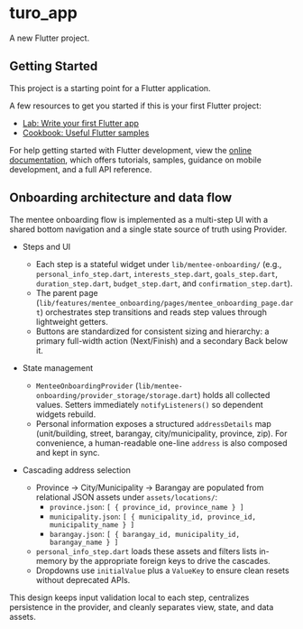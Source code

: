 # turo_app

A new Flutter project.

## Getting Started

This project is a starting point for a Flutter application.

A few resources to get you started if this is your first Flutter project:

- [Lab: Write your first Flutter app](https://docs.flutter.dev/get-started/codelab)
- [Cookbook: Useful Flutter samples](https://docs.flutter.dev/cookbook)

For help getting started with Flutter development, view the
[online documentation](https://docs.flutter.dev/), which offers tutorials,
samples, guidance on mobile development, and a full API reference.

## Onboarding architecture and data flow

The mentee onboarding flow is implemented as a multi-step UI with a shared bottom navigation and a single state source of truth using Provider.

- Steps and UI
	- Each step is a stateful widget under `lib/mentee-onboarding/` (e.g., `personal_info_step.dart`, `interests_step.dart`, `goals_step.dart`, `duration_step.dart`, `budget_step.dart`, and `confirmation_step.dart`).
	- The parent page (`lib/features/mentee_onboarding/pages/mentee_onboarding_page.dart`) orchestrates step transitions and reads step values through lightweight getters.
	- Buttons are standardized for consistent sizing and hierarchy: a primary full-width action (Next/Finish) and a secondary Back below it.

- State management
	- `MenteeOnboardingProvider` (`lib/mentee-onboarding/provider_storage/storage.dart`) holds all collected values. Setters immediately `notifyListeners()` so dependent widgets rebuild.
	- Personal information exposes a structured `addressDetails` map (unit/building, street, barangay, city/municipality, province, zip). For convenience, a human-readable one-line `address` is also composed and kept in sync.

- Cascading address selection
	- Province → City/Municipality → Barangay are populated from relational JSON assets under `assets/locations/`:
		- `province.json`: `[ { province_id, province_name } ]`
		- `municipality.json`: `[ { municipality_id, province_id, municipality_name } ]`
		- `barangay.json`: `[ { barangay_id, municipality_id, barangay_name } ]`
	- `personal_info_step.dart` loads these assets and filters lists in-memory by the appropriate foreign keys to drive the cascades.
	- Dropdowns use `initialValue` plus a `ValueKey` to ensure clean resets without deprecated APIs.

This design keeps input validation local to each step, centralizes persistence in the provider, and cleanly separates view, state, and data assets.

